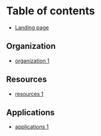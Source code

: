 # Table of contents

* [Landing page](README.md)

## Organization

* [organization 1](organization/organization-1.md)

## Resources

* [resources 1](resources/resources-1.md)

## Applications

* [applications 1](applications/applications-1.md)

